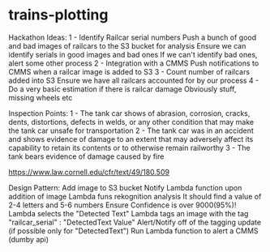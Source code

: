 # trains-plotting

Hackathon Ideas:
1 - Identify Railcar serial numbers
    Push a bunch of good and bad images of railcars to the S3 bucket for analysis
        Ensure we can identify serials in good images and bad ones
            If we can't identify bad ones, alert some other process
2 - Integration with a CMMS
    Push notifications to CMMS when a railcar image is added to S3
3 - Count number of railcars added into S3
    Ensure we have all railcars accounted for by our process
4 - Do a very basic estimation if there is railcar damage
    Obviously stuff, missing wheels etc

Inspection Points:
1 - The tank car shows of abrasion, corrosion, cracks, dents, distortions, defects in welds, or any other condition that may make the tank car unsafe for transportation
2 - The tank car was in an accident and shows evidence of damage to an extent that may adversely affect its capability to retain its contents or to otherwise remain railworthy
3 - The tank bears evidence of damage caused by fire

https://www.law.cornell.edu/cfr/text/49/180.509


Design Pattern:
Add image to S3 bucket
Notify Lambda function upon addition of image
Lambda funs rekognition analysis
    It should find a value of 2-4 letters and 5-6 numbers
    Ensure Confidence is over 9000(95%)!
Lambda selects the "Detected Text"
Lambda tags an image with the tag "railcar_serial" : "DetectedText Value"
Alert/Notify off of the tagging update (if possible only for "DetectedText")
    Run Lambda function to alert a CMMS (dumby api)
